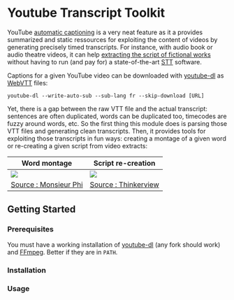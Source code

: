 # Youtube Transcript Toolkit

YouTube [automatic captioning](https://support.google.com/youtube/answer/6373554) is a very neat feature as it a provides summarized and static ressources for exploiting the content of videos by generating precisely timed transcripts. For instance, with audio book or audio theatre videos, it can help [extracting the script of fictional works](https://github.com/ychalier/les-mysteres-perces) without having to run (and pay for) a state-of-the-art [STT](https://en.wikipedia.org/wiki/Speech_recognition) software.

Captions for a given YouTube video can be downloaded with [youtube-dl](https://youtube-dl.org/) as [WebVTT](https://en.wikipedia.org/wiki/WebVTT) files:

```console
youtube-dl --write-auto-sub --sub-lang fr --skip-download [URL]
```

Yet, there is a gap between the raw VTT file and the actual transcript: sentences are often duplicated, words can be duplicated too, timecodes are fuzzy around words, etc. 
So the first thing this module does is parsing those VTT files and generating clean transcripts. Then, it provides tools for exploiting those transcripts in fun ways: creating a montage of a given word or re-creating a given script from video extracts:

| **Word montage**                                                        | **Script re-creation**                                                  |
| ----------------------------------------------------------------------- | ----------------------------------------------------------------------- |
| [![](https://i.imgur.com/DpIapHB.png)](https://i.imgur.com/DpIapHB.mp4) | [![](https://i.imgur.com/PwTXebX.png)](https://i.imgur.com/PwTXebX.mp4) |
| [Source : Monsieur Phi](https://www.youtube.com/watch?v=GuTgfnkILGs)                   | [Source : Thinkerview](https://www.youtube.com/watch?v=YFhV_SkhZyc)                   |

## Getting Started

### Prerequisites

You must have a working installation of [youtube-dl](https://youtube-dl.org/) (any fork should work) and [FFmpeg](https://ffmpeg.org/). Better if they are in `PATH`.

### Installation

### Usage
